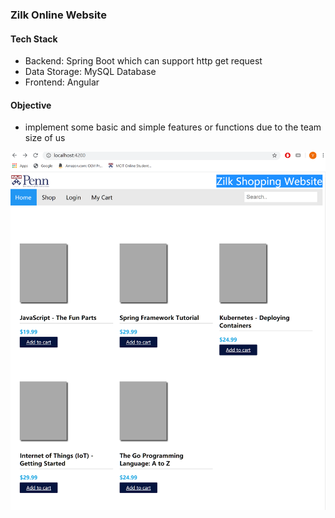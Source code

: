 ﻿### Zilk Online Website

#### Tech Stack 
- Backend: Spring Boot which can support http get request
- Data Storage: MySQL Database 
- Frontend: Angular

#### Objective
- implement some basic and simple features or functions due to the team size of us


<img src="https://github.com/UPenn-CIT599/final-project-team-69-zilk/blob/master/demo.PNG">
